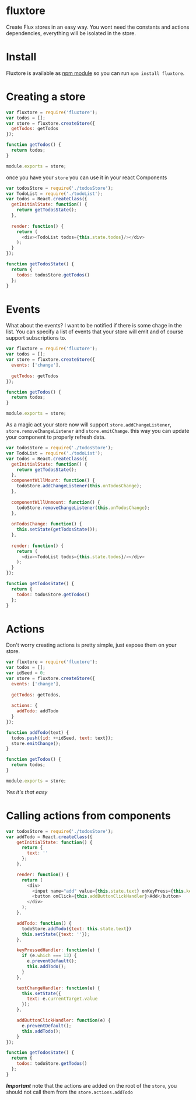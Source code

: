 # fluxtore
Create Flux stores in an easy way. You wont need the constants and actions dependencies, everything will be isolated in the store.

# Install
Fluxtore is available as [npm module](https://www.npmjs.com/package/fluxtore) so you can run `npm install fluxtore`.

# Creating a store
```js
var fluxtore = require('fluxtore');
var todos = [];
var store = fluxtore.createStore({
  getTodos: getTodos
});

function getTodos() {
  return todos;
}

module.exports = store;
```

once you have your `store` you can use it in your react Components
```js
var todosStore = require('./todosStore');
var TodoList = require('./todoList');
var todos = React.createClass({
  getInitialState: function() {
    return getTodosState();
  },
  
  render: function() {
    return (
      <div><TodoList todos={this.state.todos}/></div>
    );
  }
});

function getTodosState() {
  return {
    todos: todosStore.getTodos()
  };
}
```

# Events
What about the events? I want to be notified if there is some chage in the list. You can specify a list of events that your store will emit and of course support subscriptions to.

```js
var fluxtore = require('fluxtore');
var todos = [];
var store = fluxtore.createStore({
  events: ['change'],
  
  getTodos: getTodos
});

function getTodos() {
  return todos;
}

module.exports = store;
```

As a magic act your store now will support `store.addChangeListener`, `store.removeChangeListener` and `store.emitChange`. this way you can update your component to properly refresh data.

```js
var todosStore = require('./todosStore');
var TodoList = require('./todoList');
var todos = React.createClass({
  getInitialState: function() {
    return getTodosState();
  },
  componentWillMount: function() {
    todoStore.addChangeListener(this.onTodosChange);
  },
  
  componentWillUnmount: function() {
    todoStore.removeChangeListener(this.onTodosChange);
  },
  
  onTodosChange: function() {
    this.setState(getTodosState());
  },
  
  render: function() {
    return (
      <div><TodoList todos={this.state.todos}/></div>
    );
  }
});

function getTodosState() {
  return {
    todos: todosStore.getTodos()
  };
}
```

# Actions
Don't worry creating actions is pretty simple, just expose them on your store.

```js
var fluxtore = require('fluxtore');
var todos = [];
var idSeed = 0;
var store = fluxtore.createStore({
  events: ['change'],
  
  getTodos: getTodos,
  
  actions: {
    addTodo: addTodo
  }
});

function addTodo(text) {
  todos.push({id: ++idSeed, text: text});
  store.emitChange();
}

function getTodos() {
  return todos;
}

module.exports = store;
```

*Yes it's that easy*

# Calling actions from components


```js
var todosStore = require('./todosStore');
var addTodo = React.createClass({
    getInitialState: function() {
      return { 
        text: ''
      };
    },

    render: function() {
      return (
        <div>
          <input name="add" value={this.state.text} onKeyPress={this.keyPressedHandler} onChange={this.textChangeHandler}/>
          <button onClick={this.addButtonClickHandler}>Add</button>
        </div>
      );
    },

    addTodo: function() {
      todoStore.addTodo({text: this.state.text})
      this.setState({text: ''});
    },

    keyPressedHandler: function(e) {
      if (e.which === 13) {
        e.preventDefault();
        this.addTodo();
      }
    },

    textChangeHandler: function(e) {
      this.setState({
        text: e.currentTarget.value
      });
    },

    addButtonClickHandler: function(e) {
      e.preventDefault();
      this.addTodo();
    }
});

function getTodosState() {
  return { 
    todos: todoStore.getTodos()
  };
}
```

***Important*** note that the actions are added on the root of the `store`, you should not call them from the `store.actions.addTodo` 


